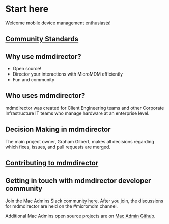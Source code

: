 # Start here

Welcome mobile device management enthusiasts!

## [Community Standards](community_standards.md)


## Why use mdmdirector?

- Open source!
- Director your interactions with MicroMDM efficiently
- Fun and community


## Who uses mdmdirector?

mdmdirector was created for Client Engineering teams and other Corporate Infrastructure IT teams who manage hardware at an enterprise level.

## Decision Making in mdmdirector

The main project owner, Graham Gilbert, makes all decisions regarding which fixes, issues, and pull requests are merged.

## [Contributing to mdmdirector](contribute.md)

## Getting in touch with mdmdirector developer community

Join the Mac Admins Slack community [here](https://www.macadmins.org/). 
After you join, the discussions for mdmdirector are held on the #micromdm channel.

Additional Mac Admins open source projects are on [Mac Admin Github](https://github.com/macadmins).
